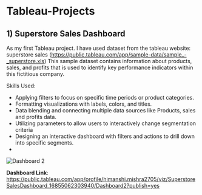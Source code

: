 # Tableau-Projects


## 1) Superstore Sales Dashboard

As my first Tableau project. I have used dataset from the tableau website: superstore sales (https://public.tableau.com/app/sample-data/sample_-_superstore.xls)
This sample dataset contains information about products, sales, and profits that is used to identify key performance indicators within this fictitious company.

Skills Used:

- Applying filters to focus on specific time periods or product categories.
- Formatting visualizations with labels, colors, and titles.
- Data blending and connecting multiple data sources like Products, sales and profits data.
- Utilizing parameters to allow users to interactively change segmentation criteria
- Designing an interactive dashboard with filters and actions to drill down into specific segments.
- 
![Dashboard 2](https://github.com/Himanshi-Mishra/Tableau-Projects/assets/130461431/98b48c9e-0263-44c2-83df-0e785956c301)

**Dashboard Link**: https://public.tableau.com/app/profile/himanshi.mishra2705/viz/SuperstoreSalesDashboard_16855062303940/Dashboard2?publish=yes
